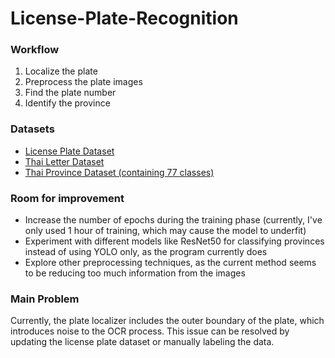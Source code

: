 # License-Plate-Recognition

### Workflow
1. Localize the plate
2. Preprocess the plate images
3. Find the plate number
4. Identify the province

### Datasets 
- [License Plate Dataset](https://www.kaggle.com/datasets/fareselmenshawii/large-license-plate-dataset)
- [Thai Letter Dataset](https://universe.roboflow.com/magarthai/iotproject-license-plate/dataset/3/images)
- [Thai Province Dataset (containing 77 classes)](https://universe.roboflow.com/unit/license-plate-province)

### Room for improvement
- Increase the number of epochs during the training phase (currently, I've only used 1 hour of training, which may cause the model to underfit)
- Experiment with different models like ResNet50 for classifying provinces instead of using YOLO only, as the program currently does
- Explore other preprocessing techniques, as the current method seems to be reducing too much information from the images

### Main Problem
Currently, the plate localizer includes the outer boundary of the plate, which introduces noise to the OCR process. This issue can be resolved by updating the license plate dataset or manually labeling the data.